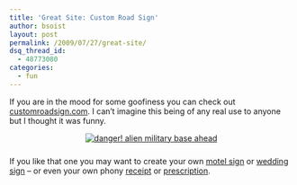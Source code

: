 ```yaml
---
title: 'Great Site: Custom Road Sign'
author: bsoist
layout: post
permalink: /2009/07/27/great-site/
dsq_thread_id:
  - 48773080
categories:
  - fun
---
```

If you are in the mood for some goofiness you can check out [customroadsign.com][1]. I can&#8217;t imagine this being of any real use to anyone but I thought it was funny.

<div style="text-align:center;padding-bottom:10px;">
  <a href="http://www.flickr.com/photos/bsoist/3759256096/"><img alt="danger! alien military base ahead" src="http://farm4.static.flickr.com/3504/3759256096_52d8c2f129.jpg?v=0" /></a>
</div>

If you like that one you may want to create your own [motel sign][2] or [wedding sign][3] &#8211; or even your own phony [receipt][4] or [prescription][5].

 [1]: http://www.customroadsign.com/
 [2]: http://www.custommotelsign.com/menu.php
 [3]: http://www.customweddingsign.com/menu.php
 [4]: http://www.customreceipt.com/index.php
 [5]: http://www.prescriptionmaker.com/
